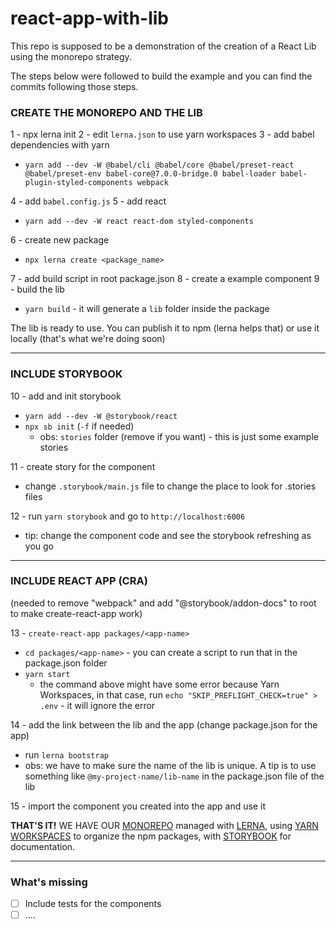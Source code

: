 # react-app-with-lib

This repo is supposed to be a demonstration of the creation of a React Lib using the monorepo strategy.

The steps below were followed to build the example and you can find the commits following those steps.

### CREATE THE MONOREPO AND THE LIB

1 - npx lerna init
2 - edit `lerna.json` to use yarn workspaces
3 - add babel dependencies with yarn
- `yarn add --dev -W @babel/cli @babel/core @babel/preset-react @babel/preset-env babel-core@7.0.0-bridge.0 babel-loader babel-plugin-styled-components webpack`

4 - add `babel.config.js`
5 - add react
- `yarn add --dev -W react react-dom styled-components`

6 - create new package
- `npx lerna create <package_name>`

7 - add build script in root package.json
8 - create a example component
9 - build the lib
- `yarn build` - it will generate a `lib` folder inside the package

The lib is ready to use. You can publish it to npm (lerna helps that) or use it locally (that's what we're doing soon)

----

### INCLUDE STORYBOOK

10 - add and init storybook
- `yarn add --dev -W @storybook/react`
- `npx sb init` (`-f` if needed)
    - obs: `stories` folder (remove if you want) - this is just some example stories

11 - create story for the component
- change `.storybook/main.js` file to change the place to look for .stories files

12 - run `yarn storybook` and go to `http://localhost:6006`
 - tip: change the component code and see the storybook refreshing as you go

 ----

### INCLUDE REACT APP (CRA)

(needed to remove "webpack" and add "@storybook/addon-docs" to root to make create-react-app work)

13 - `create-react-app packages/<app-name>`
- `cd packages/<app-name>` - you can create a script to run that in the package.json folder
- `yarn start`
    - the command above might have some error because Yarn Workspaces, in that case, run `echo "SKIP_PREFLIGHT_CHECK=true" > .env` - it will ignore the error

14 - add the link between the lib and the app (change package.json for the app)
- run `lerna bootstrap`
- obs: we have to make sure the name of the lib is unique. A tip is to use something like `@my-project-name/lib-name` in the package.json file of the lib

15 - import the component you created into the app and use it

**THAT'S IT!**
WE HAVE OUR [MONOREPO](https://www.toptal.com/front-end/guide-to-monorepos) managed with [LERNA](https://github.com/lerna/lerna), using [YARN WORKSPACES](https://classic.yarnpkg.com/en/docs/workspaces/) to organize the npm packages, with [STORYBOOK](https://storybook.js.org/docs/react/get-started/introduction) for documentation.

---


### What's missing
- [ ] Include tests for the components
- [ ] ....